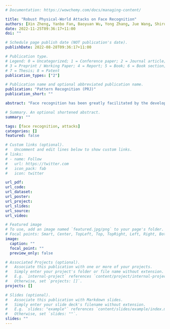 ```yaml
---
# Documentation: https://wowchemy.com/docs/managing-content/

title: "Robust Physical-World Attacks on Face Recognition"
authors: [Xin Zheng, Yanbo Fan, Baoyuan Wu, Yong Zhang, Jue Wang, Shirui Pan]
date: 2022-11-25T09:36:17+11:00
doi: ""

# Schedule page publish date (NOT publication's date).
publishDate: 2022-08-28T09:36:17+11:00

# Publication type.
# Legend: 0 = Uncategorized; 1 = Conference paper; 2 = Journal article;
# 3 = Preprint / Working Paper; 4 = Report; 5 = Book; 6 = Book section;
# 7 = Thesis; 8 = Patent
publication_types: ["2"]

# Publication name and optional abbreviated publication name.
publication: "Pattern Recognition (PRJ)"
publication_short: ""

abstract: "Face recognition has been greatly facilitated by the development of deep neural networks (DNNs) and has been widely applied to many safety-critical applications. However, recent studies have shown that DNNs are very vulnerable to adversarial examples, raising severe concerns on the security of real-world face recognition. In this work, we study sticker-based physical attacks on face recognition for better understanding its adversarial robustness. To this end, we first analyze in-depth the complicated physical-world conditions confronted by attacking face recognition, including the different variations of stickers, faces, and environmental conditions. Then, we propose a novel robust physical attack framework, dubbed PadvFace, to model these challenging variations specifically. Furthermore, we reveal that the attack complexities vary under different physical-world conditions and propose an efficient Curriculum Adversarial Attack (CAA) algorithm that gradually adapts adversarial stickers to environmental variations from easy to complex. Finally, we construct a standardized testing protocol to facilitate the fair evaluation of physical attacks on face recognition, and extensive experiments on both physical dodging and impersonation attacks demonstrate the superior performance of the proposed method."

# Summary. An optional shortened abstract.
summary: ""

tags: [face recognition, attacks]
categories: []
featured: false

# Custom links (optional).
#   Uncomment and edit lines below to show custom links.
# links:
# - name: Follow
#   url: https://twitter.com
#   icon_pack: fab
#   icon: twitter

url_pdf:
url_code:
url_dataset:
url_poster:
url_project:
url_slides:
url_source:
url_video:

# Featured image
# To use, add an image named `featured.jpg/png` to your page's folder. 
# Focal points: Smart, Center, TopLeft, Top, TopRight, Left, Right, BottomLeft, Bottom, BottomRight.
image:
  caption: ""
  focal_point: ""
  preview_only: false

# Associated Projects (optional).
#   Associate this publication with one or more of your projects.
#   Simply enter your project's folder or file name without extension.
#   E.g. `internal-project` references `content/project/internal-project/index.md`.
#   Otherwise, set `projects: []`.
projects: []

# Slides (optional).
#   Associate this publication with Markdown slides.
#   Simply enter your slide deck's filename without extension.
#   E.g. `slides: "example"` references `content/slides/example/index.md`.
#   Otherwise, set `slides: ""`.
slides: ""
---
```

